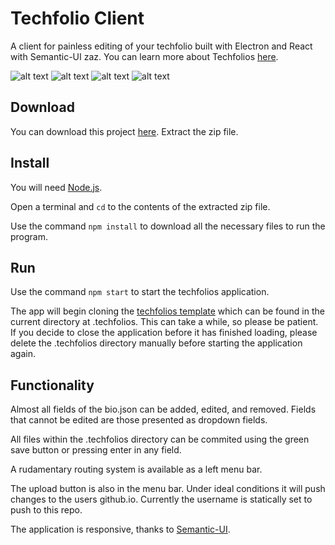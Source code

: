 # Techfolio Client

A client for painless editing of your techfolio built with Electron and React with Semantic-UI zaz.
You can learn more about Techfolios [here](https://techfolios.github.io).

![alt text](https://github.com/techfolios/electron-adam/images/bio-top-large.JPG "")
![alt text](https://github.com/techfolios/electron-adam/images/bio-bottom-large.JPG "")
![alt text](https://github.com/techfolios/electron-adam/images/bio-bottom-small.JPG "")
![alt text](https://github.com/techfolios/electron-adam/images/bio-projects.JPG "")

## Download

You can download this project [here](https://github.com/techfolios/electron-adam/archive/master.zip).
Extract the zip file.

## Install

You will need [Node.js](https://nodejs.org).

Open a terminal and `cd` to the contents of the extracted zip file.

Use the command `npm install` to download all the necessary files to run the program.

## Run

Use the command `npm start` to start the techfolios application.

The app will begin cloning the [techfolios template](https://github.com/techfolios/template) which can be found in the current directory at .techfolios.  This can take a while, so please be patient.  If you decide to close the application before it has finished loading, please delete the .techfolios directory manually before starting the application again.

## Functionality

Almost all fields of the bio.json can be added, edited, and removed.  Fields that cannot be edited are those presented as dropdown fields.

All files within the .techfolios directory can be commited using the green save button or pressing enter in any field.

A rudamentary routing system is available as a left menu bar.

The upload button is also in the menu bar. Under ideal conditions it will push changes to the users github.io.  Currently the username is statically set to push to this repo.

The application is responsive, thanks to [Semantic-UI](https://react.semantic-ui.com).